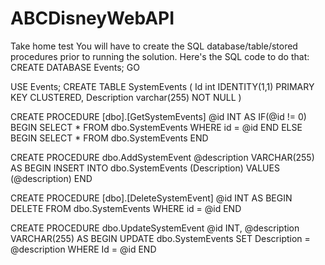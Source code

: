 # ABCDisneyWebAPI
Take home test
You will have to create the SQL database/table/stored procedures prior to running the solution. Here's the SQL code to do that:
CREATE DATABASE Events;
GO

USE Events;
CREATE TABLE SystemEvents
(
Id int IDENTITY(1,1) PRIMARY KEY CLUSTERED,
Description varchar(255) NOT NULL
)

CREATE PROCEDURE [dbo].[GetSystemEvents] @id INT
AS
IF(@id != 0)
	BEGIN
	SELECT * FROM dbo.SystemEvents
	WHERE id = @id
	END
ELSE
	BEGIN
	SELECT * FROM dbo.SystemEvents
	END

CREATE PROCEDURE dbo.AddSystemEvent @description VARCHAR(255)
AS
BEGIN
INSERT INTO dbo.SystemEvents
(Description)
VALUES
(@description)
END

CREATE PROCEDURE [dbo].[DeleteSystemEvent] @id INT
AS
BEGIN
DELETE FROM dbo.SystemEvents
WHERE id = @id
END

CREATE PROCEDURE dbo.UpdateSystemEvent @id INT, @description VARCHAR(255)
AS
BEGIN
UPDATE dbo.SystemEvents
SET Description = @description
WHERE Id = @id
END
